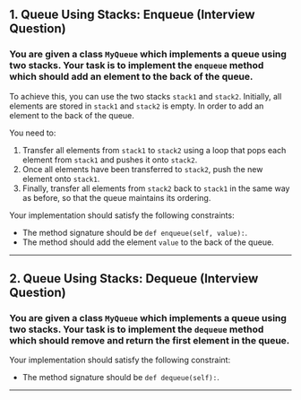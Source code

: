 ## 1. Queue Using Stacks: Enqueue (**Interview Question**)

### You are given a class `MyQueue` which implements a queue using two stacks. Your task is to implement the `enqueue` method which should add an element to the back of the queue.

To achieve this, you can use the two stacks `stack1` and `stack2`. Initially, all elements are stored in `stack1` and `stack2` is empty. In order to add an element to the back of the queue. 

You need to:

1. Transfer all elements from `stack1` to `stack2` using a loop that pops each element from `stack1` and pushes it onto `stack2`.
2. Once all elements have been transferred to `stack2`, push the new element onto `stack1`.
3. Finally, transfer all elements from `stack2` back to `stack1` in the same way as before, so that the queue maintains its ordering.

Your implementation should satisfy the following constraints:

- The method signature should be `def enqueue(self, value):`.
- The method should add the element `value` to the back of the queue.

-----------------------------------------------------------------------------------------



## 2. Queue Using Stacks: Dequeue (**Interview Question**)

### You are given a class `MyQueue` which implements a queue using two stacks. Your task is to implement the `dequeue` method which should remove and return the first element in the queue.

Your implementation should satisfy the following constraint:

- The method signature should be `def dequeue(self):`.

-----------------------------------------------------------------------------------------


